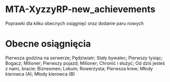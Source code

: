 MTA-XyzzyRP-new_achievements
============================

Poprawki dla kilku obecnych osiągnięć oraz dodanie paru nowych


Obecne osiągnięcia
============================

Pierwsza godzina na serwerze; Pędziwiatr; Stały bywalec; Pierwszy tysiąc; Bogacz; Milioner; Pierwszy pojazd; Milioner; Chronić i służyć; Od dziś jesteś z nami, bracie; Biznesmen; Lokum; Rowerzysta; Pierwsza krew; Młody kierowca (A); Młody kierowca (B)
